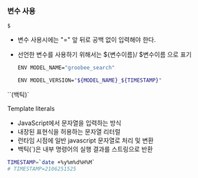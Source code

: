 ### 변수 사용

`$`

- 변수 사용시에는 "=" 앞 뒤로 공백 없이 입력해야 한다.

- 선언한 변수를 사용하기 위해서는 ${변수이름}/ $변수이름 으로 표기

  ```bash
  ENV MODEL_NAME="groobee_search"
  
  ENV MODEL_VERSION="${MODEL_NAME}_${TIMESTAMP}"
  ```

``(백틱)`

Template literals

- JavaScript에서 문자열을 입력하는 방식
- 내장된 표현식을 허용하는 문자열 리터럴
- 런타임 시점에 일반 javascript 문자열로 처리 및 변환
- 백틱(`)은 내부 명령어의 실행 결과를 스트링으로 반환

```bash
TIMESTAMP=`date +%y%m%d%H%M`
# TIMESTAMP=2106251525
```

